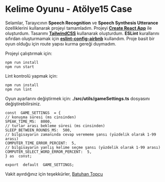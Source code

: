 # Kelime Oyunu - Atölye15 Case

Selamlar,
Tarayıcının **Speech Recognition** ve **Speech Synthesis Utterance** özelliklerini kullanarak projeyi tamamladım. Projeyi **[Create React App](https://create-react-app.dev/)** ile oluşturdum. Tasarımı **[TailwindCSS](https://tailwindcss.com/)** kullanarak oluşturdum. **ESLint** kurallarını sıfırdan oluşturmamak için **[eslint-config-airbnb](https://www.npmjs.com/package/eslint-config-airbnb)** kullandım. Proje basit bir oyun olduğu için route yapısı kurma gereği duymadım.

Projeyi çalıştırmak için:

    npm run install
    npm run start

Lint kontrolü yapmak için:

    npm run install
    npm run lint

Oyun ayarlarını değiştirmek için:
**./src/utils/gameSettings.ts** dosyasını değiştirebilirsiniz.

    const  GAME_SETTINGS  = {
    // konuşma süresi (ms cinsinden)
    SPEAK_TIME_MS:  8000,
    // turlar arası bekleme süresi (ms cinsinden)
    SLEEP_BETWEEN_ROUNDS_MS:  500,
    // bilgisayarın zamanında cevap verememe şansı (yüzdelik olarak 1-99 arası)
    COMPUTER_TIME_ERROR_PERCENT:  5,
    // bilgisayarın yanlış kelime seçme şansı (yüzdelik olarak 1-99 arası)
    COMPUTER_SELECT_WORD_ERROR_PERCENT:  5,
    } as  const;

    export  default  GAME_SETTINGS;

Vakit ayırdığınız için teşekkürler,
[Batuhan Topçu](mailto:batuhantopcu17@gmail.com)
